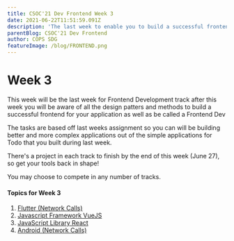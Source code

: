 ```yaml
---
title: CSOC'21 Dev Frontend Week 3
date: 2021-06-22T11:51:59.091Z
description: 'The last week to enable you to build a successful frontend for your application as well as be called a Frontend Dev'
parentBlog: CSOC'21 Dev Frontend
author: COPS SDG
featureImage: /blog/FRONTEND.png
---
```


# Week 3

This week will be the last week for Frontend Development track after this week you will be aware of all the design patters and methods to build a successful frontend for your application as well as be called a Frontend Dev

The tasks are based off last weeks assignment so you can will be building better and more complex applications out of the simple applications for Todo that you built during last week.

There's a project in each track to finish by the end of this week (June 27), so get your tools back in shape!

You may choose to compete in any number of tracks.

#### Topics for Week 3

1. [Flutter (Network Calls)](csoc21-frontend-week3-Flutter)
2. [Javascript Framework VueJS](csoc21-frontend-week3-VueJS)
3. [JavaScript Library React](csoc21-frontend-week3-React)
4. [Android (Network Calls)](csoc21-frontend-week3-Native-Android)
